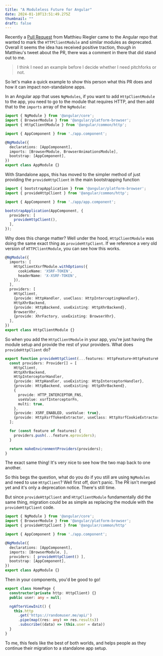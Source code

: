 ```yaml
---
title: "A Moduleless Future for Angular"
date: 2024-01-10T13:51:49.275Z
thumbnail: ""
draft: false
---
```


Recently a [Pull Request](https://github.com/angular/angular/pull/53861) from Matthieu Riegler came to the Angular repo that wanted to mark the `HTTPClientModule` and similar modules as deprecated. Overall it seems the idea has received positive traction, though in Matthieu's tweet about the PR, there was a comment in there that did stand out to me.

> I think I need an example before I decide whether I need pitchforks or not.

So let's make a quick example to show this person what this PR does and how it can impact non-standalone apps.



In an Angular app that uses `NgModules`, if you want to add `HttpClientModule` to the app, you need to go to the module that requires HTTP, and then add that to the `imports` array of the `NgModule`:



```ts
import { NgModule } from '@angular/core';
import { BrowserModule } from '@angular/platform-browser';
import { HttpClientModule } from '@angular/common/http';

import { AppComponent } from './app.component';

@NgModule({
  declarations: [AppComponent],
  imports: [BrowserModule, BrowserAnimationsModule],
  bootstrap: [AppComponent],
})
export class AppModule {}
```

With Standalone apps, this has moved to the simpler method of just providing the `provideHttpClient` in the main bootstrapping function

```ts
import { bootstrapApplication } from '@angular/platform-browser';
import { provideHttpClient } from '@angular/common/http';

import { AppComponent } from './app/app.component';

bootstrapApplication(AppComponent, {
  providers: [
    provideHttpClient(),
  ],
});
```

Why does this change matter? Well under the hood, `HttpClientModule` was doing the same exact thing as `provideHttpClient`. If we reference a very old version of `HTTPClientModule`, you can see how this works.


```ts
@NgModule({
  imports: [
    HttpClientXsrfModule.withOptions({
      cookieName: 'XSRF-TOKEN',
      headerName: 'X-XSRF-TOKEN',
    }),
  ],
  providers: [
    HttpClient,
    {provide: HttpHandler, useClass: HttpInterceptingHandler},
    HttpXhrBackend,
    {provide: HttpBackend, useExisting: HttpXhrBackend},
    BrowserXhr,
    {provide: XhrFactory, useExisting: BrowserXhr},
  ],
})
export class HttpClientModule {}
```

So when you add the `HttpClientModule` in your app, you're just having the module setup and provide the rest of your providers. What does `provideHttpClient` do? 

```ts
export function provideHttpClient(...features: HttpFeature<HttpFeatureKind>[]): EnvironmentProviders {
  const providers: Provider[] = [
    HttpClient,
    HttpXhrBackend,
    HttpInterceptorHandler,
    {provide: HttpHandler, useExisting: HttpInterceptorHandler},
    {provide: HttpBackend, useExisting: HttpXhrBackend},
    {
      provide: HTTP_INTERCEPTOR_FNS,
      useValue: xsrfInterceptorFn,
      multi: true,
    },
    {provide: XSRF_ENABLED, useValue: true},
    {provide: HttpXsrfTokenExtractor, useClass: HttpXsrfCookieExtractor},
  ];

  for (const feature of features) {
    providers.push(...feature.ɵproviders);
  }

  return makeEnvironmentProviders(providers);
}
```

The exact same thing! It's very nice to see how the two map back to one another. 



So this begs the question, what do you do if you still are using `NgModules` and need to use `HttpClient`? Well first off, don't panic. The PR isn't merged yet and it's only a deprecation notice. There's still time.


But since `provideHttpClient` and `HttpClientModule` fundamentally did the same thing, migration could be as simple as replacing the module with the `provideHttpClient` code.


```ts
import { NgModule } from '@angular/core';
import { BrowserModule } from '@angular/platform-browser';
import { provideHttpClient } from '@angular/common/http'

import { AppComponent } from './app.component';

@NgModule({
  declarations: [AppComponent],
  imports: [BrowserModule, ],
  providers: [ provideHttpClient() ],
  bootstrap: [AppComponent],
})
export class AppModule {}
```

Then in your components, you'd be good to go!

```ts
export class HomePage {
  constructor(private http: HttpClient) {}
  public user: any = null;

  ngAfterViewInit() {
    this.http
      .get('https://randomuser.me/api/')
      .pipe(map((res: any) => res.results))
      .subscribe((data) => (this.user = data))
  }
}
```

To me, this feels like the best of both worlds, and helps people as they continue their migration to a standalone app setup.
